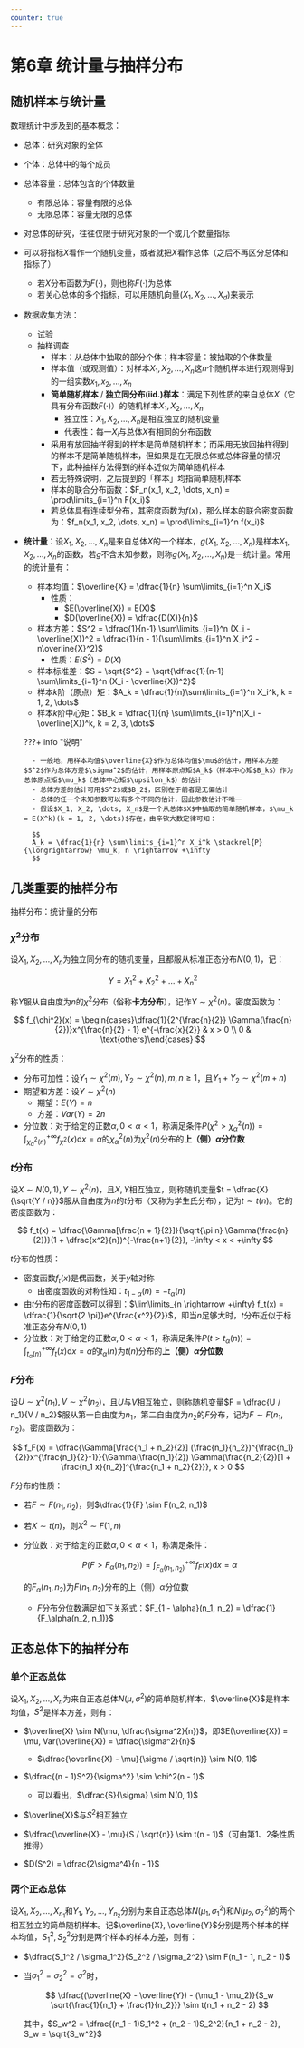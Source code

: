 ```yaml
---
counter: true
---
```


# 第6章 统计量与抽样分布

## 随机样本与统计量

数理统计中涉及到的基本概念：

- 总体：研究对象的全体
- 个体：总体中的每个成员
- 总体容量：总体包含的个体数量
    - 有限总体：容量有限的总体
    - 无限总体：容量无限的总体
- 对总体的研究，往往仅限于研究对象的一个或几个数量指标
- 可以将指标$X$看作一个随机变量，或者就把$X$看作总体（之后不再区分总体和指标了）
    - 若$X$分布函数为$F(\cdot)$，则也称$F(\cdot)$为总体
    - 若关心总体的多个指标，可以用随机向量$(X_1, X_2, \dots, X_d)$来表示
    
- 数据收集方法：
    - 试验
    - 抽样调查
        - 样本：从总体中抽取的部分个体；样本容量：被抽取的个体数量
        - 样本值（或观测值）：对样本$X_1, X_2, \dots, X_n$这$n$个随机样本进行观测得到的一组实数$x_1, x_2, \dots, x_n$
        - **简单随机样本** / **独立同分布(iid.)样本**：满足下列性质的来自总体$X$（它具有分布函数$F(\cdot)$）的随机样本$X_1, X_2, \dots, X_n$
            - 独立性：$X_1, X_2, \dots, X_n$是相互独立的随机变量
            - 代表性：每一$X_i$与总体$X$有相同的分布函数
        - 采用有放回抽样得到的样本是简单随机样本；而采用无放回抽样得到的样本不是简单随机样本，但如果是在无限总体或总体容量的情况下，此种抽样方法得到的样本近似为简单随机样本
        - 若无特殊说明，之后提到的「样本」均指简单随机样本
        - 样本的联合分布函数：$F_n(x_1, x_2, \dots, x_n) = \prod\limits_{i=1}^n F(x_i)$
        - 若总体具有连续型分布，其密度函数为$f(x)$，那么样本的联合密度函数为：$f_n(x_1, x_2, \dots, x_n) = \prod\limits_{i=1}^n f(x_i)$

- **统计量**：设$X_1, X_2, \dots, X_n$是来自总体$X$的一个样本，$g(X_1, X_2, \dots, X_n)$是样本$X_1, X_2, \dots, X_n$的函数，若$g$不含未知参数，则称$g(X_1, X_2, \dots, X_n)$是一统计量。常用的统计量有：
    - 样本均值：$\overline{X} = \dfrac{1}{n} \sum\limits_{i=1}^n X_i$
        - 性质：
            - $E(\overline{X}) = E(X)$
            - $D(\overline{X}) = \dfrac{D(X)}{n}$
    - 样本方差：$S^2 = \dfrac{1}{n-1} \sum\limits_{i=1}^n (X_i - \overline{X})^2 = \dfrac{1}{n - 1}(\sum\limits_{i=1}^n X_i^2 - n\overline{X}^2)$
        - 性质：$E(S^2) = D(X)$
    - 样本标准差：$S = \sqrt{S^2} = \sqrt{\dfrac{1}{n-1} \sum\limits_{i=1}^n (X_i - \overline{X})^2}$
    - 样本$k$阶（原点）矩：$A_k = \dfrac{1}{n}\sum\limits_{i=1}^n X_i^k, k = 1, 2, \dots$
    - 样本$k$阶中心矩：$B_k = \dfrac{1}{n} \sum\limits_{i=1}^n(X_i - \overline{X})^k, k = 2, 3, \dots$

    ???+ info "说明"

        - 一般地，用样本均值$\overline{X}$作为总体均值$\mu$的估计，用样本方差$S^2$作为总体方差$\sigma^2$的估计，用样本原点矩$A_k$（样本中心矩$B_k$）作为总体原点矩$\mu_k$（总体中心矩$\upsilon_k$）的估计
        - 总体方差的估计可用$S^2$或$B_2$，区别在于前者是无偏估计
        - 总体的任一个未知参数可以有多个不同的估计，因此参数估计不唯一
        - 假设$X_1, X_2, \dots, X_n$是一个从总体$X$中抽取的简单随机样本，$\mu_k = E(X^k)(k = 1, 2, \dots)$存在，由辛钦大数定律可知：

        $$
        A_k = \dfrac{1}{n} \sum\limits_{i=1}^n X_i^k \stackrel{P}{\longrightarrow} \mu_k, n \rightarrow +\infty
        $$


## 几类重要的抽样分布

抽样分布：统计量的分布

### $\chi^2$分布

设$X_1, X_2, \dots, X_n$为独立同分布的随机变量，且都服从标准正态分布$N(0, 1)$，记：

$$
Y = X_1^2 + X_2^2 + \dots + X_n^2
$$

称$Y$服从自由度为$n$的$\chi^2$分布（俗称**卡方分布**），记作$Y \sim \chi^2(n)$。密度函数为：

$$
f_{\chi^2}(x) = \begin{cases}\dfrac{1}{2^{\frac{n}{2}} \Gamma(\frac{n}{2})}x^{\frac{n}{2} - 1} e^{-\frac{x}{2}} & x > 0 \\ 0 & \text{others}\end{cases}
$$

$\chi^2$分布的性质：

- 分布可加性：设$Y_1 \sim \chi^2(m), Y_2 \sim \chi^2(n), m, n \ge 1$，且$Y_1 + Y_2 \sim \chi^2(m + n)$
- 期望和方差：设$Y \sim \chi^2(n)$
    - 期望：$E(Y) = n$
    - 方差：$Var(Y) = 2n$
- 分位数：对于给定的正数$\alpha, 0 < \alpha < 1$，称满足条件$P(\chi^2 > \chi_{\alpha}^2(n)) = \int_{\chi_{\alpha}^2(n)}^{+\infty}f_{\chi^2}(x) \text{d}x = \alpha$的$\chi_{\alpha}^2(n)$为$\chi^2(n)$分布的**上（侧）$\alpha$分位数**

### $t$分布

设$X \sim N(0, 1), Y \sim \chi^2(n)$，且$X, Y$相互独立，则称随机变量$t = \dfrac{X}{\sqrt{Y / n}}$服从自由度为$n$的$t$分布（又称为学生氏分布），记为$t \sim t(n)$。它的密度函数为：

$$
f_t(x) = \dfrac{\Gamma[\frac{n + 1}{2}]}{\sqrt{\pi n} \Gamma(\frac{n}{2})}(1 + \dfrac{x^2}{n})^{-\frac{n+1}{2}}, -\infty < x < +\infty
$$

$t$分布的性质：

- 密度函数$f_t(x)$是偶函数，关于$y$轴对称
    - 由密度函数的对称性知：$t_{1 - \alpha}(n) = -t_{\alpha}(n)$
- 由$t$分布的密度函数可以得到：$\lim\limits_{n \rightarrow +\infty} f_t(x) = \dfrac{1}{\sqrt{2 \pi}}e^{\frac{x^2}{2}}$，即当$n$足够大时，$t$分布近似于标准正态分布$N(0, 1)$
- 分位数：对于给定的正数$\alpha, 0 < \alpha < 1$，称满足条件$P(t > t_{\alpha}(n)) = \int_{t_{\alpha}(n)}^{+\infty}f_{t}(x) \text{d}x = \alpha$的$t_{\alpha}(n)$为$t(n)$分布的**上（侧）$\alpha$分位数**

### $F$分布

设$U \sim \chi^2(n_1), V \sim \chi^2(n_2)$，且$U$与$V$相互独立，则称随机变量$F = \dfrac{U / n_1}{V / n_2}$服从第一自由度为$n_1$，第二自由度为$n_2$的$F$分布，记为$F \sim F(n_1, n_2)$。密度函数为：

$$
f_F(x) = \dfrac{\Gamma[\frac{n_1 + n_2}{2}] (\frac{n_1}{n_2})^{\frac{n_1}{2}}x^{\frac{n_1}{2}-1}}{\Gamma(\frac{n_1}{2}) \Gamma(\frac{n_2}{2})[1 + \frac{n_1 x}{n_2}]^{\frac{n_1 + n_2}{2}}}, x > 0
$$

$F$分布的性质：

- 若$F \sim F(n_1, n_2)$，则$\dfrac{1}{F} \sim F(n_2, n_1)$
- 若$X \sim t(n)$，则$X^2 \sim F(1, n)$
- 分位数：对于给定的正数$\alpha, 0 < \alpha < 1$，称满足条件：

    $$
    P(F > F_{\alpha}(n_1, n_2)) = \int_{F_\alpha(n_1, n_2)}^{+\infty} f_F(x) \text{d}x = \alpha
    $$

    的$F_\alpha(n_1, n_2)$为$F(n_1, n_2)$分布的上（侧）$\alpha$分位数

    - $F$分布分位数满足如下关系式：$F_{1 - \alpha}(n_1, n_2) = \dfrac{1}{F_\alpha(n_2, n_1)}$

## 正态总体下的抽样分布

### 单个正态总体

设$X_1, X_2, \dots, X_n$为来自正态总体$N(\mu, \sigma^2)$的简单随机样本，$\overline{X}$是样本均值，$S^2$是样本方差，则有：

- $\overline{X} \sim N(\mu, \dfrac{\sigma^2}{n})$，即$E(\overline{X}) = \mu, Var(\overline{X}) = \dfrac{\sigma^2}{n}$
    - $\dfrac{\overline{X} - \mu}{\sigma / \sqrt{n}} \sim N(0, 1)$

- $\dfrac{(n - 1)S^2}{\sigma^2} \sim \chi^2(n - 1)$
    - 可以看出，$\dfrac{S}{\sigma} \sim N(0, 1)$

- $\overline{X}$与$S^2$相互独立
- $\dfrac{\overline{X} - \mu}{S / \sqrt{n}} \sim t(n - 1)$（可由第1、2条性质推得）
- $D(S^2) = \dfrac{2\sigma^4}{n - 1}$


### 两个正态总体

设$X_1, X_2, \dots, X_{n_1}$和$Y_1, Y_2, \dots, Y_{n_2}$分别为来自正态总体$N(\mu_1, \sigma_1^2)$和$N(\mu_2, \sigma_2^2)$的两个相互独立的简单随机样本。记$\overline{X}, \overline{Y}$分别是两个样本的样本均值，$S_1^2, S_2^2$分别是两个样本的样本方差，则有：

- $\dfrac{S_1^2 / \sigma_1^2}{S_2^2 / \sigma_2^2} \sim F(n_1 - 1, n_2 - 1)$
- 当$\sigma_1^2 = \sigma_2^2 = \sigma^2$时，

    $$
    \dfrac{(\overline{X} - \overline{Y}) - (\mu_1 - \mu_2)}{S_w \sqrt{\frac{1}{n_1} + \frac{1}{n_2}}} \sim t(n_1 + n_2 - 2)
    $$

    其中，$S_w^2 = \dfrac{(n_1 - 1)S_1^2 + (n_2 - 1)S_2^2}{n_1 + n_2 - 2}, S_w = \sqrt{S_w^2}$